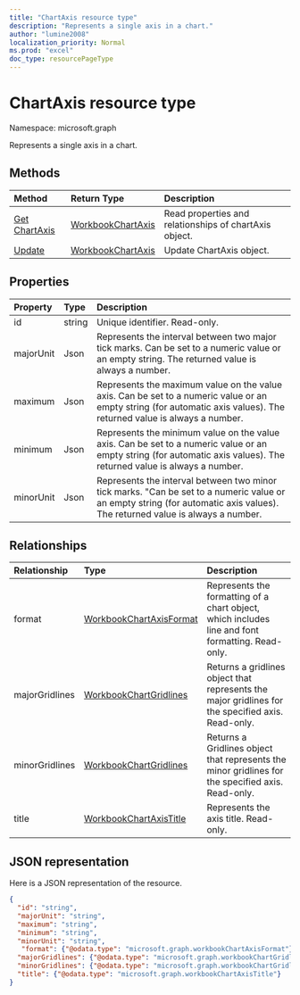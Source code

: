 ```yaml
---
title: "ChartAxis resource type"
description: "Represents a single axis in a chart."
author: "lumine2008"
localization_priority: Normal
ms.prod: "excel"
doc_type: resourcePageType
---
```


# ChartAxis resource type

Namespace: microsoft.graph

Represents a single axis in a chart.


## Methods

| Method		   | Return Type	|Description|
|:---------------|:--------|:----------|
|[Get ChartAxis](../api/chartaxis-get.md) | [WorkbookChartAxis](chartaxis.md) |Read properties and relationships of chartAxis object.|
|[Update](../api/chartaxis-update.md) | [WorkbookChartAxis](chartaxis.md)	|Update ChartAxis object. |

## Properties
| Property	   | Type	|Description|
|:---------------|:--------|:----------|
| id       |string   | Unique identifier. Read-only.|
|majorUnit|Json|Represents the interval between two major tick marks. Can be set to a numeric value or an empty string.  The returned value is always a number.|
|maximum|Json|Represents the maximum value on the value axis.  Can be set to a numeric value or an empty string (for automatic axis values).  The returned value is always a number.|
|minimum|Json|Represents the minimum value on the value axis. Can be set to a numeric value or an empty string (for automatic axis values).  The returned value is always a number.|
|minorUnit|Json|Represents the interval between two minor tick marks. "Can be set to a numeric value or an empty string (for automatic axis values). The returned value is always a number.|

## Relationships
| Relationship | Type	|Description|
|:---------------|:--------|:----------|
|format|[WorkbookChartAxisFormat](chartaxisformat.md)|Represents the formatting of a chart object, which includes line and font formatting. Read-only.|
|majorGridlines|[WorkbookChartGridlines](chartgridlines.md)|Returns a gridlines object that represents the major gridlines for the specified axis. Read-only.|
|minorGridlines|[WorkbookChartGridlines](chartgridlines.md)|Returns a Gridlines object that represents the minor gridlines for the specified axis. Read-only.|
|title|[WorkbookChartAxisTitle](chartaxistitle.md)|Represents the axis title. Read-only.|

## JSON representation

Here is a JSON representation of the resource.

<!--{
  "blockType": "resource",
  "optionalProperties": [],
  "keyProperty": "id",
  "baseType": "microsoft.graph.entity",
  "@odata.type": "microsoft.graph.workbookChartAxis"
}-->

```json
{
  "id": "string",
  "majorUnit": "string",
  "maximum": "string",
  "minimum": "string",
  "minorUnit": "string",
   "format": {"@odata.type": "microsoft.graph.workbookChartAxisFormat"},
  "majorGridlines": {"@odata.type": "microsoft.graph.workbookChartGridlines"},
  "minorGridlines": {"@odata.type": "microsoft.graph.workbookChartGridlines"},
  "title": {"@odata.type": "microsoft.graph.workbookChartAxisTitle"}
}

```

<!-- uuid: 8fcb5dbc-d5aa-4681-8e31-b001d5168d79
2015-10-25 14:57:30 UTC -->
<!-- {
  "type": "#page.annotation",
  "description": "ChartAxis resource",
  "keywords": "",
  "section": "documentation",
  "tocPath": ""
}-->

